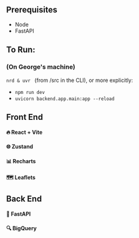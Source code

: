 ## Prerequisites

-   Node
-   FastAPI

## To Run:

### (On George's machine)

`nrd & uvr ` (from /src in the CLI), or more explicitly:

-   `npm run dev`
-   `uvicorn backend.app.main:app --reload`

## Front End

#### 🔥 React + Vite

#### 🌐 Zustand

#### 📊 Recharts

#### 🗺️ Leaflets

## Back End

#### 🔌 FastAPI

#### 🔍 BigQuery
